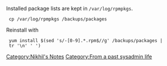 Installed package lists are kept in `/var/log/rpmpkgs`.

` cp /var/log/rpmpkgs /backups/packages`

Reinstall with

` yum install $(sed 's/-[0-9].*.rpm$//g' /backups/packages | tr '\n' ' ')`

[Category:Nikhil's Notes](Category:Nikhil's_Notes "wikilink")
[Category:From a past sysadmin
life](Category:From_a_past_sysadmin_life "wikilink")
